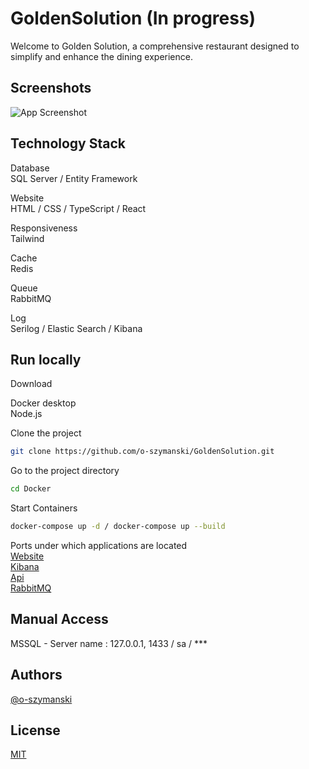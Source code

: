 # GoldenSolution (In progress)

Welcome to Golden Solution, a comprehensive restaurant designed to simplify and enhance the dining experience.

## Screenshots

![App Screenshot](https://via.placeholder.com/468x300?text=App+Screenshot+Here)

## Technology Stack

Database \
SQL Server / Entity Framework

Website \
HTML / CSS / TypeScript / React

Responsiveness \
Tailwind

Cache \
Redis  

Queue \
RabbitMQ

Log \
Serilog / Elastic Search / Kibana

## Run locally

Download

Docker desktop \
Node.js

Clone the project

```bash
git clone https://github.com/o-szymanski/GoldenSolution.git
```

Go to the project directory

```bash
cd Docker
```

Start Containers

```bash
docker-compose up -d / docker-compose up --build
```

Ports under which applications are located \
[Website](http://localhost:5173/) \
[Kibana](http://localhost:5601/app/home#/) \
[Api](http://localhost:8080/swagger/index.html) \
[RabbitMQ](http://localhost:15672/)

## Manual Access

MSSQL - Server name : 127.0.0.1, 1433 / sa / ***

## Authors

[@o-szymanski](https://github.com/o-szymanski)

## License

[MIT](https://choosealicense.com/licenses/mit/)

